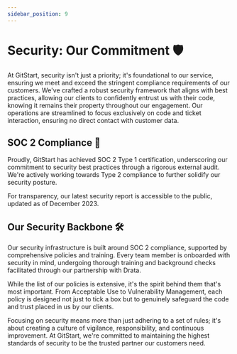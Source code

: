 ```yaml
---
sidebar_position: 9
---
```


# Security: Our Commitment 🛡️

At GitStart, security isn't just a priority; it's foundational to our service, ensuring we meet and exceed the stringent compliance requirements of our customers. We've crafted a robust security framework that aligns with best practices, allowing our clients to confidently entrust us with their code, knowing it remains their property throughout our engagement. Our operations are streamlined to focus exclusively on code and ticket interaction, ensuring no direct contact with customer data.

## SOC 2 Compliance 📜

Proudly, GitStart has achieved SOC 2 Type 1 certification, underscoring our commitment to security best practices through a rigorous external audit. We're actively working towards Type 2 compliance to further solidify our security posture.

For transparency, our latest security report is accessible to the public, updated as of December 2023.

## Our Security Backbone 🛠️

Our security infrastructure is built around SOC 2 compliance, supported by comprehensive policies and training. Every team member is onboarded with security in mind, undergoing thorough training and background checks facilitated through our partnership with Drata.

While the list of our policies is extensive, it's the spirit behind them that's most important. From Acceptable Use to Vulnerability Management, each policy is designed not just to tick a box but to genuinely safeguard the code and trust placed in us by our clients.

Focusing on security means more than just adhering to a set of rules; it's about creating a culture of vigilance, responsibility, and continuous improvement. At GitStart, we're committed to maintaining the highest standards of security to be the trusted partner our customers need.
